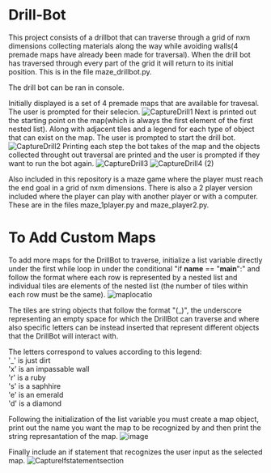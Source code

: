 # Drill-Bot
This project consists of a drillbot that can traverse through a grid of nxm dimensions collecting materials along the way while avoiding walls(4 premade maps have already been made for traversal). When the drill bot has traversed through every part of the grid it will return to its initial position. This is in the file maze_drillbot.py.

The drill bot can be ran in console.

Initially displayed is a set of 4 premade maps that are available for travesal. The user is prompted for their selecion.
![CaptureDrill1](https://user-images.githubusercontent.com/56989215/73799913-40b44580-4785-11ea-85d4-67c93a3a184a.jpeg)
Next is printed out the starting point on the map(which is always the first element of the first nested list). Along with adjacent tiles and a legend for each type of object that can exist on the map. The user is prompted to start the drill bot.
![CaptureDrill2](https://user-images.githubusercontent.com/56989215/73809803-61d75f00-47a2-11ea-9be6-3e53e45dcf61.PNG)
Printing each step the bot takes of the map and the objects collected throught out traversal are printed and the user is prompted if they want to run the bot again.
![CaptureDrill3](https://user-images.githubusercontent.com/56989215/73810065-44ef5b80-47a3-11ea-9175-08aa0a2a2c7a.PNG)
![CaptureDrill4 (2)](https://user-images.githubusercontent.com/56989215/73810924-04dda800-47a6-11ea-9b99-a5413ad5cb98.PNG)




Also included in this repository is a maze game where the player must reach the end goal in a grid of nxm dimensions. There is also a 2 player version included where the player can play with another player or with a computer. These are in the files maze_1player.py and maze_player2.py.




# To Add Custom Maps

To add more maps for the DrillBot to traverse, initialize a list variable directly under the first while loop in under the conditional "if __name__ == "__main__":" and follow the format where each row is represented by a nested list and individual tiles are elements of the nested list (the number of tiles within each row must be the same). 
![maplocatio](https://user-images.githubusercontent.com/56989215/73807924-16ba4d80-479c-11ea-87ab-72c22edd7468.JPG)

The tiles are string objects that follow the format "(_)", the underscore representing an empty space for which the DrillBot can traverse and where also specific letters can be instead inserted that represent different objects that the DrillBot will interact with. 

The letters correspond to values according to this legend:  
'_' is just dirt  
'x' is an impassable wall  
'r' is a ruby  
's' is a saphhire  
'e' is an emerald  
'd' is a diamond  

Following the initialization of the list variable you must create a map object, print out the name you want the map to be recognized by and then print the string represantation of the map.
![image](https://user-images.githubusercontent.com/56989215/73808370-af9d9880-479d-11ea-9019-32fc125b6b7c.png)

Finally include an if statement that recognizes the user input as the selected map.
![CaptureIfstatementsection](https://user-images.githubusercontent.com/56989215/73809520-7cf59f00-47a1-11ea-99c3-0df396d883ab.JPG)


